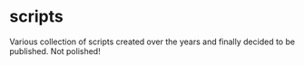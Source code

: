 # scripts
Various collection of scripts created over the years and finally decided to be published.
Not polished!
